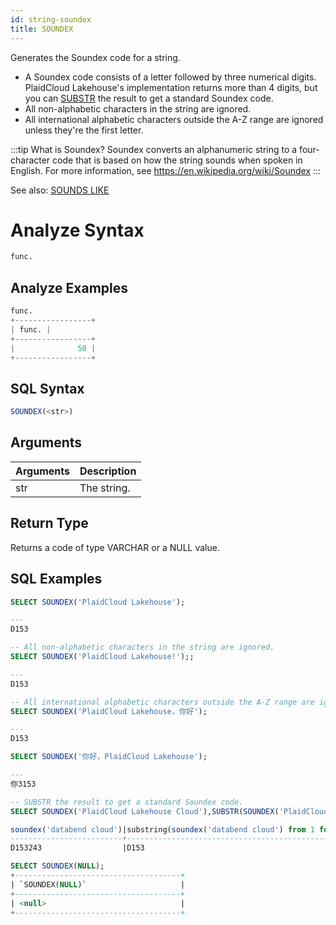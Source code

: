 ```yaml
---
id: string-soundex
title: SOUNDEX
---
```


Generates the Soundex code for a string.

- A Soundex code consists of a letter followed by three numerical digits. PlaidCloud Lakehouse's implementation returns more than 4 digits, but you can [SUBSTR](substr.md) the result to get a standard Soundex code.
- All non-alphabetic characters in the string are ignored.
- All international alphabetic characters outside the A-Z range are ignored unless they're the first letter.


:::tip What is Soundex?
Soundex converts an alphanumeric string to a four-character code that is based on how the string sounds when spoken in English. For more information, see https://en.wikipedia.org/wiki/Soundex
:::

See also: [SOUNDS LIKE](soundslike.md)

# Analyze Syntax

```python
func.
```

## Analyze Examples
```python
func.
+-----------------+
| func. |
+-----------------+
|              50 |
+-----------------+
```

## SQL Syntax

```sql
SOUNDEX(<str>)
```

## Arguments

| Arguments | Description |
|-----------|-------------|
| str  | The string. |

## Return Type

Returns a code of type VARCHAR or a NULL value.

## SQL Examples

```sql
SELECT SOUNDEX('PlaidCloud Lakehouse');

---
D153

-- All non-alphabetic characters in the string are ignored.
SELECT SOUNDEX('PlaidCloud Lakehouse!');;

---
D153

-- All international alphabetic characters outside the A-Z range are ignored unless they're the first letter.
SELECT SOUNDEX('PlaidCloud Lakehouse，你好');

---
D153

SELECT SOUNDEX('你好，PlaidCloud Lakehouse');

---
你3153

-- SUBSTR the result to get a standard Soundex code.
SELECT SOUNDEX('PlaidCloud Lakehouse Cloud'),SUBSTR(SOUNDEX('PlaidCloud Lakehouse Cloud'),1,4);

soundex('databend cloud')|substring(soundex('databend cloud') from 1 for 4)|
-------------------------+-------------------------------------------------+
D153243                  |D153                                             |

SELECT SOUNDEX(NULL);
+-------------------------------------+
| `SOUNDEX(NULL)`                     |
+-------------------------------------+
| <null>                              |
+-------------------------------------+
```